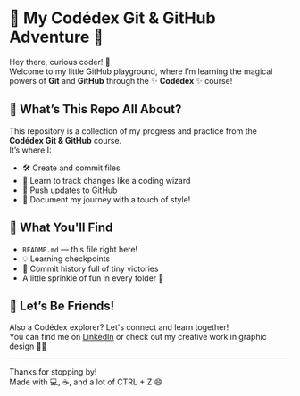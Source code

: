 # 🌟 My Codédex Git & GitHub Adventure 🌟

Hey there, curious coder! 👋  
Welcome to my little GitHub playground, where I’m learning the magical powers of **Git** and **GitHub** through the ✨ **Codédex** ✨ course!

## 🧭 What’s This Repo All About?

This repository is a collection of my progress and practice from the **Codédex Git & GitHub** course.  
It’s where I:
- 🛠️ Create and commit files
- 🧵 Learn to track changes like a coding wizard
- 🚀 Push updates to GitHub
- 💬 Document my journey with a touch of style!

## 🌸 What You'll Find

- `README.md` — this file right here!
- 💡 Learning checkpoints
- 🔁 Commit history full of tiny victories
- A little sprinkle of fun in every folder 💖

## 💬 Let’s Be Friends!

Also a Codédex explorer? Let's connect and learn together!  
You can find me on [LinkedIn](www.linkedin.com/in/bruna-dragulin-453996316) or check out my creative work in graphic design 🎨✨

---

Thanks for stopping by!  
Made with 💻, ☕, and a lot of CTRL + Z 😄
